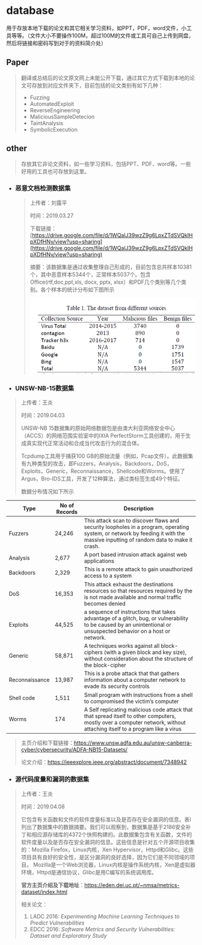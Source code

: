 # database

用于存放本地下载的论文和其它相关学习资料，如PPT，PDF，word文件，小工具等等。（文件大小不要操作100M，超过100M的文件或工具可自己上传到网盘，然后将链接和密码写到对于的资料简介处）



## Paper

> 翻译或总结后的论文原文网上未能公开下载，通过其它方式下载到本地的论文可存放到对应文件夹下，目前包括的论文类别有如下几种：
>
> *  Fuzzing
> * AutomatedExploit
> * ReverseEngineering
> * MaliciousSampleDetecion
> * TaintAnalysis
> * SymbolicExecution

## other

> 存放其它非论文资料，如一些学习资料，包括PPT、PDF、word等。一些好用的工具也可存放到这里。

- ### 恶意文档检测数据集

  > 上传者：刘露平
  >
  > 时间：2019.03.27
  >
  > 下载链接：[https://drive.google.com/file/d/1WQalJ39wzZ9g6LpxZTdSVQkIHpXDfHNv/view?usp=sharing](https://drive.google.com/file/d/1WQalJ39wzZ9g6LpxZTdSVQkIHpXDfHNv/view?usp=sharing)
  >
  > 摘要：该数据集是通过收集整理自己形成的，目前包含总共样本10381个，其中恶意样本5344个，正常样本5037个。包含Office(rtf,doc,ppt,xls, docx, pptx, xlsx）和PDF几个类别等几个类别。各个样本的统计分布如下图所示
  >
  > ![数据集中样本分布情况](figures/MaliciousDocument.png)




- ### UNSW-NB-15数据集

> 上传者：王炎
>
> 时间：2019.04.03
>
> UNSW-NB 15数据集的原始网络数据包是由澳大利亚网络安全中心（ACCS）的网络范围实验室中的IXIA PerfectStorm工具创建的，用于生成真实现代正常活动和合成当代攻击行为的混合体。
>
> Tcpdump工具用于捕获100 GB的原始流量（例如，Pcap文件）。此数据集有九种类型的攻击，即Fuzzers，Analysis，Backdoors，DoS，Exploits，Generic，Reconnaissance，Shellcode和Worms。使用了Argus，Bro-IDS工具，开发了12种算法，通过类标签生成49个特征。
>
> 数据分布情况如下所示

| Type           | No of Records | Description                                                  |
| -------------- | ------------- | ------------------------------------------------------------ |
| Fuzzers        | 24,246        | This attack scan to discover flaws and security loopholes in a program, operating system, or network by feeding it with the massive inputting of random data to make it crash. |
| Analysis       | 2,677         | A port based intrusion attack against web applications       |
| Backdoors      | 2,329         | This is a remote attack to gain unauthorized access to a system |
| DoS            | 16,353        | This attack exhaust the destinations resources so that resources required by the is not made available and normal traffic becomes denied |
| Exploits       | 44,525        | a sequence of instructions that takes advantage of a glitch, bug, or vulnerability to be caused by an unintentional or unsuspected behavior on a host or network. |
| Generic        | 58,871        | A techniques works against all block-ciphers (with a given block and key size), without consideration about the structure of the block-cipher |
| Reconnaissance | 13,987        | This is a probe attack that that gathers information about a computer network to evade its security controls |
| Shell code     | 1,511         | Small program with instructions from a shell to compromised the victim’s computer |
| Worms          | 174           | A Self replicating malicious code attack that that spread itself to other computers, mostly over a computer network, without attaching itself to a program like a virus |

> 主页介绍和下载链接：<https://www.unsw.adfa.edu.au/unsw-canberra-cyber/cybersecurity/ADFA-NB15-Datasets/>
>
> 论文介绍：<https://ieeexplore.ieee.org/abstract/document/7348942>



- ### 源代码度量和漏洞的数据集

> 上传者：王炎
>
> 时间：2019.04.08
>
> 它包含有关函数和文件的软件度量标准以及是否存在安全漏洞的信息。表I列出了数据集中的数据摘要。我们可以观察到，数据集是基于2186安全补丁和相应源存储库的4372个快照构建的。此数据集包含有关函数，文件的软件度量以及是否存在安全漏洞的信息。这些信息是针对五个开源项目收集的：Mozilla Firefox，Linux内核，Xen Hypervisor，Httpd和Glibc。这些项目具有良好的安全性，是区分漏洞的良好选择，因为它们是不同领域的项目。 Mozilla是一个Web浏览器，Linux内核是操作系统内核，Xen是虚拟器环境，Httpd是通信协议，Glibc是用C编写的系统调用库。
>
> **官方主页介绍及下载地址**：https://eden.dei.uc.pt/~nmsa/metrics-dataset/index.html
>
> 相关论文：
>
> 1. LADC 2016: *Experimenting Machine Learning Techniques to Predict Vulnerabilities*
> 2.  EDCC 2016: *Software Metrics and Security Vulnerabilities: Dataset and Exploratory Study*



